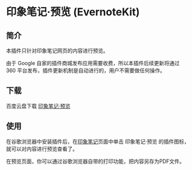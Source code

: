 # 印象笔记·预览 (EvernoteKit)

## 简介

本插件只针对印象笔记网页的内容进行预览。

由于 Google 自家的插件商城发布应用需要收费，所以本插件后续更新将通过 360 平台发布，插件更新机制是自动进行的，用户不需要做任何操作。

## 下载

百度云盘下载 [印象笔记·预览](https://pan.baidu.com/s/1cHBr4q)

## 使用

在谷歌浏览器中安装插件后，在[印象笔记](https://app.yinxiang.com)页面中单击 印象笔记·预览 的插件图标，就可以对内容进行预览查看了。

在预览页面，你可以通过谷歌浏览器自带的打印功能，把内容另存为PDF文件。